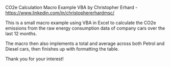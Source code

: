 CO2e Calculation Macro Example VBA by Christopher Erhard - https://www.linkedin.com/in/christophererhardmsc/ 


This is a small macro example using VBA in Excel to calculate the CO2e emissions from the raw energy consumption data of company cars over the last 12 months.

The macro then also implements a total and average across both Petrol and Diesel cars, then finishes up with formatting the table.

Thank you for your interest!
